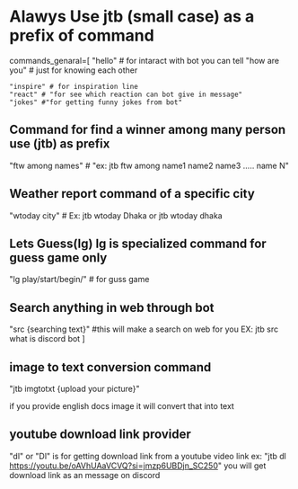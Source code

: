 
# Alawys Use jtb (small case) as a prefix of command
commands_genaral=[
    "hello" # for intaract with bot you can tell 
    "how are you" # just for knowing each other
   
    "inspire" # for inspiration line
    "react" # "for see which reaction can bot give in message"
    "jokes" #"for getting funny jokes from bot"



## Command for find a winner among many person use (jtb) as prefix
"ftw among names" # "ex: jtb ftw among name1 name2 name3 ..... name N"



## Weather report command of a specific city
"wtoday city" # Ex: jtb wtoday Dhaka or jtb wtoday dhaka




## Lets Guess(lg) lg is specialized command for guess game only

"lg play/start/begin/" # for guss game




## Search anything in web through bot

"src {searching text}" #this will make a search  on web for you EX: jtb src what is discord bot
]


## image to text conversion command 
"jtb imgtotxt {upload your picture}"

if you provide english docs image it will convert that into text 



## youtube download link provider
"dl" or "Dl" is for getting download link from a youtube video link 
 ex:
 "jtb dl https://youtu.be/oAVhUAaVCVQ?si=jmzp6UBDjn_SC250"
you will get download link as an message on discord



